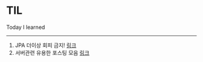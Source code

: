 # TIL

Today I learned

---

1. JPA 더이상 회피 금지! [링크](https://github.com/vljh246v/TIL/blob/main/JPA/README.md)
2. 서버관련 유용한 포스팅 모음 [링크](https://github.com/vljh246v/TIL/tree/main/SERVER)
